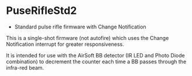 PuseRifleStd2
=============

* Standard pulse rifle firmware with Change Notification

This is a single-shot firmware (not autofire) which uses the
Change Notification interrupt for greater responsiveness.

It is intended for use with the AirSoft BB detector (IR LED
and Photo Diode combination) to decrement the counter each
time a BB passes through the infra-red beam.

